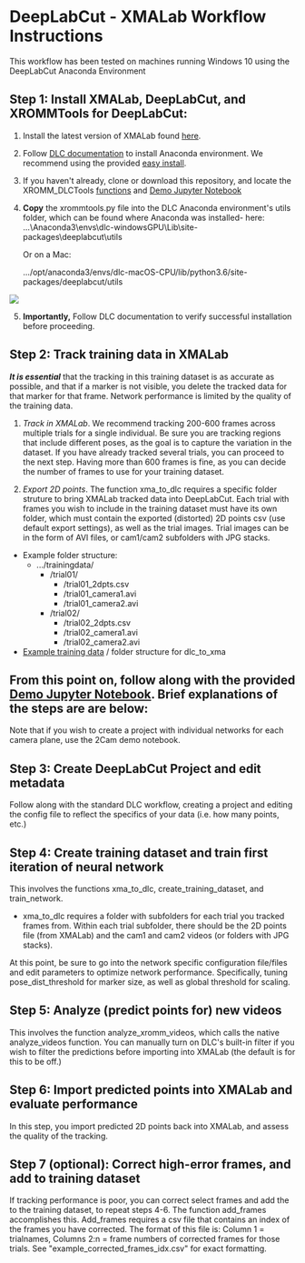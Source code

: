 # DeepLabCut - XMALab Workflow Instructions

This workflow has been tested on machines running Windows 10 using the DeepLabCut Anaconda Environment

## Step 1: Install XMALab, DeepLabCut, and XROMMTools for DeepLabCut: 

1. Install the latest version of XMALab found [here](https://bitbucket.org/xromm/xmalab/).
2. Follow [DLC documentation](https://github.com/AlexEMG/DeepLabCut/blob/master/docs/installation.md) to install Anaconda environment. We recommend using the provided [easy install](https://github.com/AlexEMG/DeepLabCut/blob/master/conda-environments/README.md).
3. If you haven't already, clone or download this repository, and locate the XROMM_DLCTools [functions](/functions/xrommtools.py) and [Demo Jupyter Notebook](/templates/XROMM_Pipeline_Demo.ipynb)
4. **Copy** the xrommtools.py file into the DLC Anaconda environment's utils folder, which can be found where Anaconda was installed- here: ...\Anaconda3\envs\dlc-windowsGPU\Lib\site-packages\deeplabcut\utils

      Or on a Mac:

      .../opt/anaconda3/envs/dlc-macOS-CPU/lib/python3.6/site-packages/deeplabcut/utils

![](https://user-images.githubusercontent.com/53494838/74692595-9ccb9080-51ad-11ea-9906-e6b841238ad7.png)

5.  **Importantly,** Follow DLC documentation to verify successful installation before proceeding.

## Step 2: Track training data in XMALab

_**It is essential**_ that the tracking in this training dataset is as accurate as possible, and that if a marker is not visible, you delete the tracked data for that marker for that frame. Network performance is limited by the quality of the training data.

1. *Track in XMALab*. We recommend tracking 200-600 frames across multiple trials for a single individual. Be sure you are tracking regions that include different poses, as the goal is to capture the variation in the dataset. If you have already tracked several trials, you can proceed to the next step. Having more than 600 frames is fine, as you can decide the number of frames to use for your training dataset.



2. *Export 2D points*. The function xma_to_dlc requires a specific folder struture to bring XMALab tracked data into DeepLabCut. Each trial with frames you wish to include in the training dataset must have its own folder, which must contain the exported (distorted) 2D points csv (use default export settings), as well as the trial images. Trial images can be in the form of AVI files, or cam1/cam2 subfolders with JPG stacks.
- Example folder structure:
  - .../trainingdata/
    - /trial01/
      - /trial01_2dpts.csv 
      - /trial01_camera1.avi
      - /trial01_camera2.avi
    - /trial02/
      - /trial02_2dpts.csv 
      - /trial02_camera1.avi
      - /trial02_camera2.avi
- [Example training data](/templates/trainingdata/) / folder structure for dlc_to_xma
## From this point on, follow along with the provided [Demo Jupyter Notebook](/templates/XROMM_Pipeline_Demo.ipynb). Brief explanations of the steps are are below:

Note that if you wish to create a project with individual networks for each camera plane, use the 2Cam demo notebook.

## Step 3: Create DeepLabCut Project and edit metadata

Follow along with the standard DLC workflow, creating a project and editing the config file to reflect the specifics of your data (i.e. how many points, etc.) 

## Step 4: Create training dataset and train first iteration of neural network

This involves the functions xma_to_dlc, create_training_dataset, and train_network.
- xma_to_dlc requires a folder with subfolders for each trial you tracked frames from. Within each trial subfolder, there should be the 2D points file (from XMALab) and the cam1 and cam2 videos (or folders with JPG stacks).

At this point, be sure to go into the network specific configuration file/files and edit parameters to optimize network performance. Specifically, tuning pose_dist_threshold for marker size, as well as global threshold for scaling.

## Step 5: Analyze (predict points for) new videos

This involves the function analyze_xromm_videos, which calls the native analyze_videos function. You can manually turn on DLC's built-in filter if you wish to filter the predictions before importing into XMALab (the default is for this to be off.)

## Step 6: Import predicted points into XMALab and evaluate performance

In this step, you import predicted 2D points back into XMALab, and assess the quality of the tracking.

## Step 7 (optional): Correct high-error frames, and add to training dataset 

If tracking performance is poor, you can correct select frames and add the to the training dataset, to repeat steps 4-6.
The function add_frames accomplishes this. Add_frames requires a csv file that contains an index of the frames you have corrected. The format of this file is: Column 1 = trialnames, Columns 2:n = frame numbers of corrected frames for those trials. See "example_corrected_frames_idx.csv" for exact formatting.


